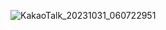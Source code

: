 ![KakaoTalk_20231031_060722951](https://github.com/chris0825/TIL/assets/62418972/c218075c-ec3b-4337-81c3-2a4517a6721f)
